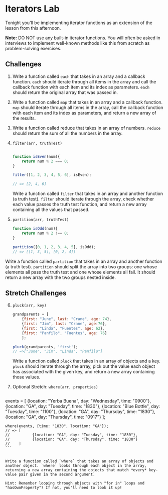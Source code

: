# Iterators Lab

Tonight you'll be implementing iterator functions as an extension of the lesson from this afternoon.

**Note:** DO NOT use any built-in iterator functions. You will often be asked in interviews to implement well-known methods like this from scratch as problem-solving exercises.

## Challenges

1. Write a function called `each` that takes in an array and a callback function. `each` should iterate through all items in the array and call the callback function with each item and its index as parameters. `each` should return the original array that was passed in.

2. Write a function called `map` that takes in an array and a callback function. `map` should iterate through all items in the array, call the callback function with each item and its index as parameters, and return a new array of the results.

3. Write a function called reduce that takes in an array of numbers. `reduce` should return the sum of all the numbers in the array.

4. `filter(arr, truthTest)`

	```js

	function isEven(num){
		return num % 2 === 0;
	}

	filter([1, 2, 3, 4, 5, 6], isEven);

	// => [2, 4, 6]
	```

	Write a function called `filter` that takes in an array and another function (a truth test). `filter` should iterate through the array, check whether each value passes the truth test function, and return a new array containing all the values that passed.

5. `partition(arr, truthTest)`


	```js
	function isOdd(num){
		return num % 2 !== 0;
	}

	partition([0, 1, 2, 3, 4, 5], isOdd);
	// => [[1, 3, 5], [0, 2, 4]]
	```


Write a function called `partition` that takes in an array and another function (a truth test).  `partition` should split the array into two groups: one whose elements all pass the truth test and one whose elements all fail. It should return a new array with the two groups nested inside.


## Stretch Challenges


6. `pluck(arr, key)`

	```js
	grandparents = [
		{first: "June", last: "Crane", age: 74},
		{first: "Jim", last: "Crane", age:76},
		{first: "Linda", "Fuentes", age: 62},
		{first: "Panfilo", "Fuentes", age: 76}
		];

	pluck(grandparents, 'first');
	// =>["June", "Jim", "Linda", "Panfilo"]
	```


	Write a function called `pluck` that takes in an array of objects and a key. `pluck` should iterate through the array, pick out the value each object has associated with the given key, and return a new array containing those values.

7. Optional Stretch: `where(arr, properties)`

	```js

  events = [
		{location: "Yerba Buena", day: "Wednesday", time: "0900"},
		{location: "GA", day: "Tuesday", time: "1830"},
		{location: "Blue Bottle", day: "Tuesday", time: "1100"},
		{location: "GA", day: "Thursday", time: "1830"},
		{location: "GA", day: "Thursday", time: "0917"}
		];

	where(events, {time: "1830", location: "GA"});
	// => [
	//			{location: "GA", day: "Tuesday", time: "1830"},
	//			{location: "GA", day: "Thursday", time: "1830"}
	//	  ]
	```


	Write a function called `where` that takes an array of objects and another object. `where` looks through each object in the array, returning a new array containing the objects that match *every* key-value pair given in the second argument.

	Hint: Remember looping through objects with "for in" loops and "hasOwnProperty"? If not, you'll need to look it up!
